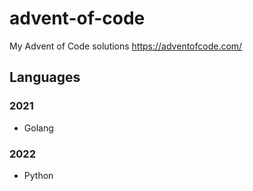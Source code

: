 # advent-of-code
My Advent of Code solutions https://adventofcode.com/

## Languages

### 2021

- Golang

### 2022

- Python
